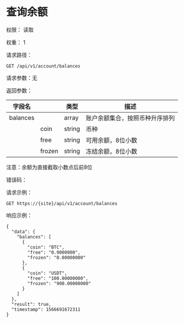 # 查询余额

权限： 读取

权重： 1

请求路径：

```
GET /api/v1/account/balances
```

请求参数：无

返回参数：

| **字段名**  |        | **类型** | **描述**          |
| -------- | ------ | ------ | --------------- |
| balances |        | array  | 账户余额集合，按照币种升序排列 |
|          | coin   | string | 币种              |
|          | free   | string | 可用余额，8位小数       |
|          | frozen | string | 冻结余额，8位小数       |

注意：余额为直接截取小数点后前8位

错误码：

请求示例：

```
GET https://{site}/api/v1/account/balances
```

响应示例：

```
{ 
  "data": {
    "balances": [
      {
        "coin": "BTC",
        "free": "0.9000000",
        "frozen": "0.00000000"
      },
      {
        "coin": "USDT",
        "free": "100.00000000",
        "frozen": "900.00000000"
      }
    ]
  },
  "result": true,
  "timestamp": 1566691672311
}
```

####

